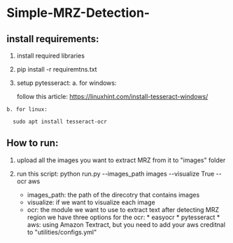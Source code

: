 # Simple-MRZ-Detection-

## install requirements:
  1. install required libraries
  2. 
     pip install -r requiremtns.txt
     
  2. setup pytesseract:
    a. for windows:
    
      follow this article: https://linuxhint.com/install-tesseract-windows/
      
    b. for linux:
    
      sudo apt install tesseract-ocr
      
## How to run:
  1. upload all the images you want to extract MRZ from it to "images" folder
  2. run this script:
        python run.py --images_path images --visualize True --ocr aws
        
        * images_path: the path of the direcotry that contains images
        * visualize: if we want to visualize each image 
        * ocr: the module we want to use to extract text after detecting MRZ region
 we have three options for the ocr:
    * easyocr
    * pytesseract
    * aws: using Amazon Textract, but you need to add your aws creditnal to "utilities/configs.yml"
